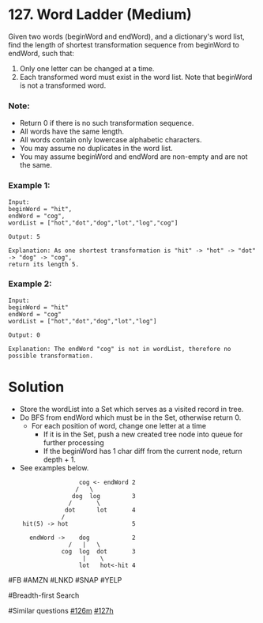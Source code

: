 # 127. Word Ladder (Medium)

Given two words (beginWord and endWord), and a dictionary's word list, find the length of shortest transformation sequence from beginWord to endWord, such that:

1. Only one letter can be changed at a time.
2. Each transformed word must exist in the word list. Note that beginWord is not a transformed word.

### Note:
- Return 0 if there is no such transformation sequence.
- All words have the same length.
- All words contain only lowercase alphabetic characters.
- You may assume no duplicates in the word list.
- You may assume beginWord and endWord are non-empty and are not the same.

### Example 1:
```
Input:
beginWord = "hit",
endWord = "cog",
wordList = ["hot","dot","dog","lot","log","cog"]

Output: 5

Explanation: As one shortest transformation is "hit" -> "hot" -> "dot" -> "dog" -> "cog",
return its length 5.
```
### Example 2:
```
Input:
beginWord = "hit"
endWord = "cog"
wordList = ["hot","dot","dog","lot","log"]

Output: 0

Explanation: The endWord "cog" is not in wordList, therefore no possible transformation.
```
# Solution
- Store the wordList into a Set which serves as a visited record in tree.
- Do BFS from endWord which must be in the Set, otherwise return 0.
  - For each position of word, change one letter at a time
    - If it is in the Set, push a new created tree node into queue for further processing
    - If the beginWord has 1 char diff from the current node, return depth + 1.
- See examples below.
```
                    cog <- endWord 2
                   /   \  
                  dog  log         3
                 /       \
                dot      lot       4
               /        
    hit(5) -> hot                  5
```
```
      endWord ->    dog            2
                 /   |   \  
               cog  log  dot       3
                     |    \ 
                    lot   hot<-hit 4
```
#FB #AMZN #LNKD #SNAP #YELP

#Breadth-first Search

#Similar questions [#126m](../p126m/README.md) [#127h](../p127h/README.md)